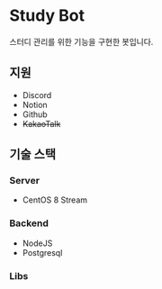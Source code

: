 # Study Bot

스터디 관리를 위한 기능을 구현한 봇입니다.

## 지원
* Discord
* Notion
* Github
* ~~KakaoTalk~~

## 기술 스택

### Server
* CentOS 8 Stream

### Backend
* NodeJS
* Postgresql

### Libs
